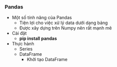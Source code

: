 ### Pandas
- Một số tính năng của Pandas
    -  Tiện lợi cho việc xử lý data dưới dạng bảng
    -  Được xây dựng trên Numpy nên rất mạnh mẽ
- Cài đặt
    - **pip install pandas**
- Thực hành
    - Series
    - DataFrame
        - Khởi tạo DataFrame